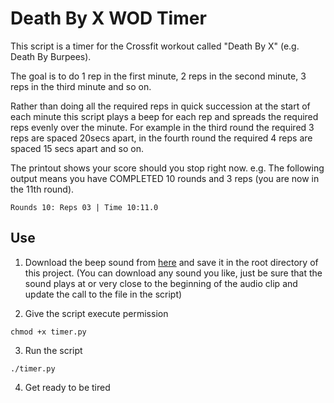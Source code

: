 # Death By X WOD Timer

This script is a timer for the Crossfit workout called "Death By X"
(e.g. Death By Burpees).

The goal is to do 1 rep in the first minute, 2 reps in the second
minute, 3 reps in the third minute and so on.

Rather than doing all the required reps in quick succession at the
start of each minute this script plays a beep for each rep and spreads
the required reps evenly over the minute. For example in the third
round the required 3 reps are spaced 20secs apart, in the fourth round
the required 4 reps are spaced 15 secs apart and so on.

The printout shows your score should you stop right now.  e.g. The
following output means you have COMPLETED 10 rounds and 3 reps (you
are now in the 11th round).
```
Rounds 10: Reps 03 | Time 10:11.0
```

## Use

1. Download the beep sound from
[here](https://www.soundjay.com/button/sounds/beep-09.mp3) and save it
in the root directory of this project. (You can download any sound you
like, just be sure that the sound plays at or very close to the
beginning of the audio clip and update the call to the file in the script)

2. Give the script execute permission
```
chmod +x timer.py
```

3. Run the script
```
./timer.py
```

4. Get ready to be tired

